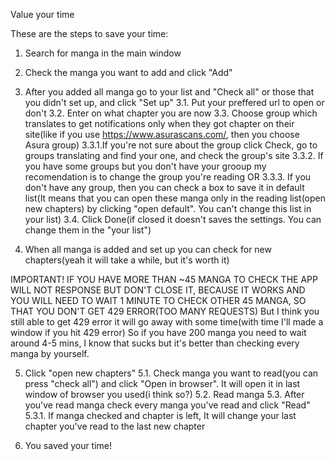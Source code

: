 Value your time

These are the steps to save your time:

1. Search for manga in the main window
  
2. Check the manga you want to add and click "Add"
  
3. After you added all manga go to your list and "Check all" or those that you didn't set up, and click "Set up"
3.1. Put your preffered url to open or don't
3.2. Enter on what chapter you are now
3.3. Choose group which translates to get notifications only when they got chapter on their site(like if you use https://www.asurascans.com/, then you choose Asura group)
3.3.1.If you're not sure about the group click Check, go to groups translating and find your one, and check the group's site
3.3.2. If you have some groups but you don't have your grooup my recomendation is to change the group you're reading
OR
3.3.3. If you don't have any group, then you can check a box to save it in default list(It means that you can open these manga only in the reading list(open new chapters) by clicking "open default". You can't change this list in your list)
3.4. Click Done(if closed it doesn't saves the settings. You can change them in the "your list")
   
4. When all manga is added and set up you can check for new chapters(yeah it will take a while, but it's worth it)

IMPORTANT!
IF YOU HAVE MORE THAN ~45 MANGA TO CHECK THE APP WILL NOT RESPONSE BUT DON'T CLOSE IT, BECAUSE IT WORKS AND YOU WILL NEED TO WAIT 1 MINUTE TO CHECK OTHER 45 MANGA,
SO THAT YOU DON'T GET 429 ERROR(TOO MANY REQUESTS)
But I think you still able to get 429 error it will go away with some time(with time I'll made a window if you hit 429 error)
So if you have 200 manga you need to wait around 4-5 mins, I know that sucks but it's better than checking every manga by yourself.

5. Click "open new chapters"
5.1. Check manga you want to read(you can press "check all") and click "Open in browser". It will open it in last window of browser you used(i think so?)
5.2. Read manga
5.3. After you've read manga check every manga you've read and click "Read"
5.3.1. If manga checked and chapter is left, It will change your last chapter you've read to the last new chapter

6. You saved your time!
